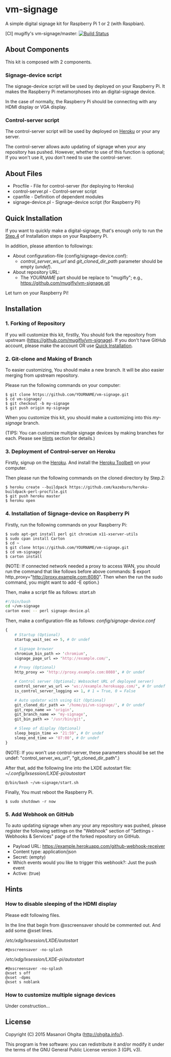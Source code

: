# vm-signage
A simple digital signage kit for Raspberry Pi 1 or 2 (with Raspbian).

[CI] mugifly's vm-signage/master: [![Build Status](https://secure.travis-ci.org/mugifly/vm-signage.png?branch=master)](http://travis-ci.org/mugifly/vm-signage)

## About Components

This kit is composed with 2 components.

### Signage-device script

The signage-device script will be used by deployed on your Raspberry Pi.
It makes the Raspberry Pi metamorphoses into an digital-signage device.

In the case of normally, the Raspberry Pi should be connecting with any HDMI display or VGA display.

### Control-server script

The control-server script will be used by deployed on [Heroku](https://www.heroku.com/) or your any server.

The control-server allows auto updating of signage when your any repository has pushed.
However, whether to use of this function is optional;
If you won't use it, you don't need to use the control-server.

## About Files
* Procfile - File for control-server (for deploying to Heroku)
* control-server.pl - Control-server script
* cpanfile - Definition of dependent modules
* signage-device.pl - Signage-device script (for Raspberry Pi)

## Quick Installation

If you want to quickly make a digital-signage,
that's enough only to run the [Step.4](#installation-rpi) of Installation steps on your Raspberry Pi.

In addition, please attention to followings:
* About configuration-file (config/signage-device.conf):
	* *control_server_ws_url* and *git_cloned_dir_path* parameter should be empty (*undef*).
* About repository URL:
	* The *YOURNAME* part should be replace to "mugifly"; e.g., https://github.com/mugifly/vm-signage.git

Let turn on your Raspberry Pi!

## Installation

### 1. Forking of Repository

If you will customize this kit, firstlly, You should fork the repository from upstream (https://github.com/mugifly/vm-signage).
If you don't have GitHub account, please make the account OR use [Quick Installation](#quick-installation).

### 2. Git-clone and Making of Branch <a name="installation-gitclone"></a>

To easier customizing, You should make a new branch.
It will be also easier merging from upstream repository.

Please run the following commands on your computer:

	$ git clone https://github.com/YOURNAME/vm-signage.git
	$ cd vm-signage/
	$ git checkout -b my-signage
	$ git push origin my-signage

When you customize this kit, you should make a customizing into this *my-signage* branch.

(TIPS: You can customize multiple signage devices by making branches for each. Please see [Hints](#hints) section for details.)

### 3. Deployment of Control-server on Heroku

Firstly, signup on the [Heroku](https://www.heroku.com/).
And install the [Heroku Toolbelt](https://toolbelt.heroku.com/) on your computer.

Then please run the following commands on the cloned directory by Step.2:

	$ heroku create --buildpack https://github.com/kazeburo/heroku-buildpack-perl-procfile.git
	$ git push heroku master
	$ heroku open


### 4. Installation of Signage-device on Raspberry Pi <a name="installation-rpi"></a>

Firstly, run the following commands on your Raspberry Pi:

	$ sudo apt-get install perl git chromium x11-xserver-utils
	$ sudo cpan install Carton
	$ cd ~
	$ git clone https://github.com/YOURNAME/vm-signage.git
	$ cd vm-signage/
	$ carton install

(NOTE: If connected network needed a proxy to access WAN, you should run the command  that like follows before above commands: $ export http_proxy="http://proxy.example.com:8080". Then when the run the sudo command, you might want to add -E option.)

Then, make a script file as follows: *start.sh*

````bash
#!/bin/bash
cd ~/vm-signage
carton exec -- perl signage-device.pl
````

Then, make a configuration-file as follows: *config/signage-device.conf*

````perl
{
	# Startup (Optional)
	startup_wait_sec => 5, # Or undef

	# Signage browser
	chromium_bin_path => 'chromium',
	signage_page_url => 'http://example.com/',

	# Proxy (Optional)
	http_proxy => 'http://proxy.example.com:8080', # Or undef

	# Control server (Optional; Websocket URL of deployed server)
	control_server_ws_url => 'ws://example.herokuapp.com/', # Or undef
	is_control_server_logging => 1, # 1 = True, 0 = False

	# Auto updator with using Git (Optional)
	git_cloned_dir_path => '/home/pi/vm-signage/', # Or undef
	git_repo_name => 'origin',
	git_branch_name => 'my-signage',
	git_bin_path => '/usr/bin/git',

	# Sleep of display (Optional)
	sleep_begin_time => '21:59', # Or undef
	sleep_end_time => '07:00', # Or undef
}
````

(NOTE: If you won't use control-server, these parameters should be set the undef: "control_server_ws_url", "git_cloned_dir_path".)

After that, add the following line into the LXDE autostart file: *~/.config/lxsession/LXDE-pi/autostart*

````text
@/bin/bash ~/vm-signage/start.sh
````

Finally, You must reboot the Raspberry Pi.

	$ sudo shutdown -r now

### 5. Add Webhook on GitHub

To auto updating signage when any your any repository was pushed,
please register the following settings on the "Webhook" section of "Settings - Webhooks & Services" page of the forked repository on GitHub.

* Payload URL: https://example.herokuapp.com/github-webhook-receiver
* Content type: application/json
* Secret: (empty)
* Which events would you like to trigger this webhook?: Just the push event
* Active: (true)

## Hints

### How to disable sleeping of the HDMI display

Please edit following files.

In the line that begin from @xscreensaver should be commented out.
And add some @xset lines.

*/etc/xdg/lxsession/LXDE/autostart*

	#@xscreensaver -no-splash

*/etc/xdg/lxsession/LXDE-pi/autostart*

	#@xscreensaver -no-splash
	@xset s off
	@xset -dpms
	@xset s noblank

### How to customize multiple signage devices

Under construction...

## License

Copyright (C) 2015 Masanori Ohgita (http://ohgita.info/).

This program is free software: you can redistribute it and/or modify it under the terms of the GNU General Public License version 3 (GPL v3).
